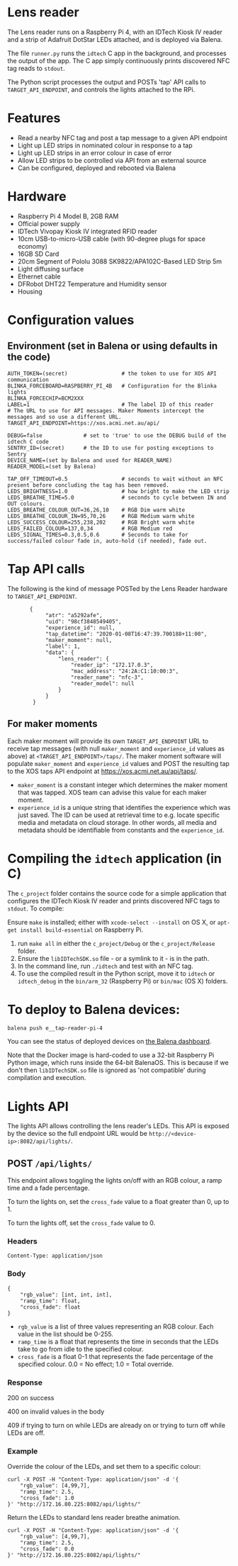 # Lens reader

The Lens reader runs on a Raspberry Pi 4, with an IDTech Kiosk IV reader and a strip of Adafruit DotStar LEDs attached, and is deployed via Balena.

The file `runner.py` runs the `idtech` C app in the background, and processes the output of the app. The C app simply continuously prints discovered NFC tag reads to `stdout`.

The Python script processes the output and POSTs 'tap' API calls to `TARGET_API_ENDPOINT`, and controls the lights attached to the RPi.

# Features
* Read a nearby NFC tag and post a tap message to a given API endpoint
* Light up LED strips in nominated colour in response to a tap
* Light up LED strips in an error colour in case of error
* Allow LED strips to be controlled via API from an external source
* Can be configured, deployed and rebooted via Balena

# Hardware

* Raspberry Pi 4 Model B, 2GB RAM
* Official power supply
* IDTech Vivopay Kiosk IV integrated RFID reader
* 10cm USB-to-micro-USB cable (with 90-degree plugs for space economy)
* 16GB SD Card
* 20cm Segment of Pololu 3088  SK9822/APA102C-Based LED Strip 5m
* Light diffusing surface
* Ethernet cable
* DFRobot DHT22 Temperature and Humidity sensor
* Housing

# Configuration values

## Environment (set in Balena or using defaults in the code)

```
AUTH_TOKEN=(secret)                 # the token to use for XOS API communication
BLINKA_FORCEBOARD=RASPBERRY_PI_4B   # Configuration for the Blinka lights
BLINKA_FORCECHIP=BCM2XXX
LABEL=1                             # The label ID of this reader
# The URL to use for API messages. Maker Moments intercept the messages and so use a different URL.
TARGET_API_ENDPOINT=https://xos.acmi.net.au/api/

DEBUG=false             # set to 'true' to use the DEBUG build of the idtech C code
SENTRY_ID=(secret)      # the ID to use for posting exceptions to Sentry
DEVICE_NAME=(set by Balena and used for READER_NAME)
READER_MODEL=(set by Balena)

TAP_OFF_TIMEOUT=0.5                 # seconds to wait without an NFC present before concluding the tag has been removed.
LEDS_BRIGHTNESS=1.0                 # how bright to make the LED strip
LEDS_BREATHE_TIME=5.0               # seconds to cycle between IN and OUT colours.
LEDS_BREATHE_COLOUR_OUT=36,26,10    # RGB Dim warm white
LEDS_BREATHE_COLOUR_IN=95,70,26     # RGB Medium warm white
LEDS_SUCCESS_COLOUR=255,238,202     # RGB Bright warm white
LEDS_FAILED_COLOUR=137,0,34         # RGB Medium red
LEDS_SIGNAL_TIMES=0.3,0.5,0.6       # Seconds to take for success/failed colour fade in, auto-hold (if needed), fade out.
```

# Tap API calls
The following is the kind of message POSTed by the Lens Reader hardware to `TARGET_API_ENDPOINT`.
```
       {
            "atr": "a5292afe",
            "uid": "98cf3848549405",
            "experience_id": null,
            "tap_datetime": "2020-01-08T16:47:39.700188+11:00",
            "maker_moment": null,
            "label": 1,
            "data": {
                "lens_reader": {
                    "reader_ip": "172.17.0.3",
                    "mac_address": "24:2A:C1:10:00:3",
                    "reader_name": "nfc-3",
                    "reader_model": null
                }
            }
        }
```

## For maker moments

Each maker moment will provide its own `TARGET_API_ENDPOINT` URL to receive tap messages (with null `maker_moment` and `experience_id` values as above) at `<TARGET_API_ENDPOINT>/taps/`. The maker moment software will populate `maker_moment` and `experience_id` values and POST the resulting tap to the XOS taps API endpoint at https://xos.acmi.net.au/api/taps/.

* `maker_moment` is a constant integer which determines the maker moment that was tapped. XOS team can advise this value for each maker moment.
* `experience_id` is a unique string that identifies the experience which was just saved. The ID can be used at retrieval time to e.g. locate specific media and metadata on cloud storage. In other words, all media and metadata should be identifiable from constants and the `experience_id`.

# Compiling the `idtech` application (in C)

The `c_project` folder contains the source code for a simple application that configures the IDTech Kiosk IV reader and prints discovered NFC tags to `stdout`. To compile:

Ensure `make` is installed; either with `xcode-select --install` on OS X, or `apt-get install build-essential` on Raspberry Pi.

1. run `make all` in either the `c_project/Debug` or the `c_project/Release` folder.
2. Ensure the `libIDTechSDK.so` file - or a symlink to it - is in the path.
3. In the command line, run `./idtech` and test with an NFC tag.
4. To use the compiled result in the Python script, move it to `idtech` or `idtech_debug` in the `bin/arm_32` (Raspberry Pi) or `bin/mac` (OS X) folders.

# To deploy to Balena devices:

`balena push e__tap-reader-pi-4`

You can see the status of deployed devices on [the Balena dashboard](https://dashboard.balena-cloud.com/devices/dc0627e5962af329de637af277da9b3a/summary).

Note that the Docker image is hard-coded to use a 32-bit Raspberry Pi Python image, which runs inside the 64-bit BalenaOS. This is because if we don't then `libIDTechSDK.so` file is ignored as 'not compatible' during compilation and execution.

# Lights API

The lights API allows controlling the lens reader's LEDs. This API is exposed by the device so the full endpoint URL would be `http://<device-ip>:8082/api/lights/`.

## POST `/api/lights/`

This endpoint allows toggling the lights on/off with an RGB colour, a ramp time and a fade percentage.

To turn the lights on, set the `cross_fade` value to a float greater than 0, up to 1.

To turn the lights off, set the `cross_fade` value to 0.

### Headers
```
Content-Type: application/json
```

### Body
```
{
    "rgb_value": [int, int, int],
    "ramp_time": float,
    "cross_fade": float
}
```
- `rgb_value` is a list of three values representing an RGB colour. Each value in the list should be 0-255.
- `ramp_time` is a float that represents the time in seconds that the LEDs take to go from idle to the specified colour.
- `cross_fade` is a float 0-1 that represents the fade percentage of the specified colour. 0.0 = No effect; 1.0 = Total override.

### Response

200 on success

400 on invalid values in the body

409 if trying to turn on while LEDs are already on or trying to turn off while LEDs are off.

### Example

Override the colour of the LEDs, and set them to a specific colour:

```
curl -X POST -H "Content-Type: application/json" -d '{
    "rgb_value": [4,99,7],
    "ramp_time": 2.5,
    "cross_fade": 1.0
}' "http://172.16.80.225:8082/api/lights/"
```

Return the LEDs to standard lens reader breathe animation.

```
curl -X POST -H "Content-Type: application/json" -d '{
    "rgb_value": [4,99,7],
    "ramp_time": 2.5,
    "cross_fade": 0.0
}' "http://172.16.80.225:8082/api/lights/"
```
